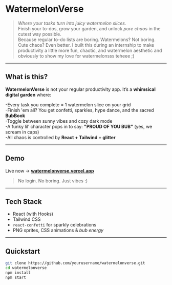 # WatermelonVerse

> _Where your tasks turn into juicy watermelon slices._  
> Finish your to-dos, grow your garden, and unlock *pure chaos* in the cutest way possible.<br>
Because regular to-do lists are boring.
Watermelons? Not boring.
Cute chaos? Even better.
I built this during an internship to make productivity a little more fun, chaotic, and watermelon aesthetic and obviously to show my love for watermelonsss teheee ;)
---

## What is this?

**WatermelonVerse** is not your regular productivity app. It’s a **whimsical digital garden** where:

-Every task you complete = 1 watermelon slice on your grid  
-Finish 'em all? You get confetti, sparkles, hype dance, and the sacred **BubBook**  
-Toggle between sunny vibes and cozy dark mode  
-A funky lil’ character pops in to say: **"PROUD OF YOU BUB"** (yes, we scream in caps)  
-All chaos is controlled by **React + Tailwind + glitter**

---

## Demo

Live now → [**watermelonverse.vercel.app**](https://watermelonverse.vercel.app/)  
> No login. No boring. Just vibes :)

---

## Tech Stack

- React (with Hooks)
- Tailwind CSS
- `react-confetti` for sparkly celebrations
-  PNG sprites, CSS animations & *bub energy*

---

##  Quickstart

```bash
git clone https://github.com/yourusername/watermelonverse.git
cd watermelonverse
npm install
npm start
